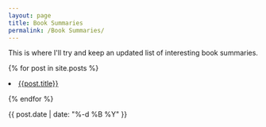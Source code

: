 ```yaml
---
layout: page
title: Book Summaries
permalink: /Book Summaries/
---
```


This is where I'll try and keep an updated list of interesting book summaries.

{% for post in site.posts %}

<li> <a href= "{{post.url}}"> {{post.title}} </a> </li>

{% endfor %}

{{ post.date | date: "%-d %B %Y" }}